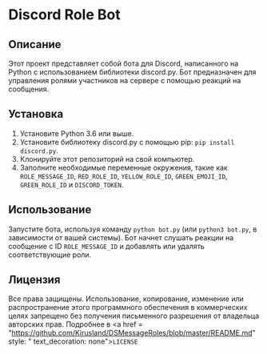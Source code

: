 # Discord Role Bot

## Описание

Этот проект представляет собой бота для Discord, написанного на Python с использованием библиотеки discord.py. Бот предназначен для управления ролями участников на сервере с помощью реакций на сообщения.

## Установка

1. Установите Python 3.6 или выше.
2. Установите библиотеку discord.py с помощью pip: `pip install discord.py`.
3. Клонируйте этот репозиторий на свой компьютер.
4. Заполните необходимые переменные окружения, такие как `ROLE_MESSAGE_ID`, `RED_ROLE_ID`, `YELLOW_ROLE_ID`, `GREEN_EMOJI_ID`, `GREEN_ROLE_ID` и `DISCORD_TOKEN`.

## Использование

Запустите бота, используя команду `python bot.py` (или `python3 bot.py`, в зависимости от вашей системы). Бот начнет слушать реакции на сообщение с ID `ROLE_MESSAGE_ID` и добавлять или удалять соответствующие роли.

## Лицензия

Все права защищены. Использование, копирование, изменение или распространение этого программного обеспечения в коммерческих целях запрещено без получения письменного разрешения от владельца авторских прав. Подробнее в <a href = "https://github.com/Kirusland/DSMessageRoles/blob/master/README.md" style: " text_decoration: none">`LICENSE`</a>
